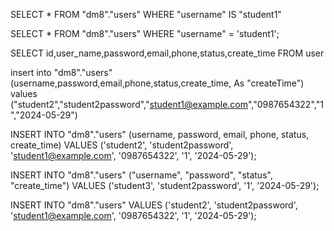 SELECT * FROM "dm8"."users" WHERE "username" IS "student1"


SELECT * FROM "dm8"."users" WHERE "username" = 'student1';

SELECT  id,user_name,password,email,phone,status,create_time  FROM user


insert into "dm8"."users" (username,password,email,phone,status,create_time, As "createTime") values 
("student2","student2password","student1@example.com","0987654322","1","2024-05-29")


INSERT INTO "dm8"."users" (username, password, email, phone, status, create_time)
VALUES ('student2', 'student2password', 'student1@example.com', '0987654322', '1', '2024-05-29');


INSERT INTO "dm8"."users" ("username", "password", "status", "create_time")
VALUES ('student3', 'student2password',  '1', '2024-05-29');

INSERT INTO "dm8"."users" 
VALUES ('student2', 'student2password', 'student1@example.com', '0987654322', '1', '2024-05-29');